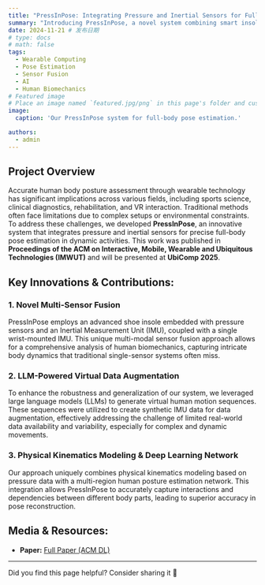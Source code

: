 ```yaml
---
title: "PressInPose: Integrating Pressure and Inertial Sensors for Full-Body Pose Estimation in Activities"
summary: "Introducing PressInPose, a novel system combining smart insoles and wrist IMUs with virtual data augmentation for precise full-body pose estimation in dynamic activities."
date: 2024-11-21 # 发布日期
# type: docs
# math: false
tags:
  - Wearable Computing
  - Pose Estimation
  - Sensor Fusion
  - AI
  - Human Biomechanics
# Featured image
# Place an image named `featured.jpg/png` in this page's folder and customize its options here.
image:
  caption: 'Our PressInPose system for full-body pose estimation.'

authors:
  - admin
---
```


## Project Overview

Accurate human body posture assessment through wearable technology has significant implications across various fields, including sports science, clinical diagnostics, rehabilitation, and VR interaction. Traditional methods often face limitations due to complex setups or environmental constraints. To address these challenges, we developed **PressInPose**, an innovative system that integrates pressure and inertial sensors for precise full-body pose estimation in dynamic activities. This work was published in **Proceedings of the ACM on Interactive, Mobile, Wearable and Ubiquitous Technologies (IMWUT)** and will be presented at **UbiComp 2025**.

## Key Innovations & Contributions:

### 1. Novel Multi-Sensor Fusion
PressInPose employs an advanced shoe insole embedded with pressure sensors and an Inertial Measurement Unit (IMU), coupled with a single wrist-mounted IMU. This unique multi-modal sensor fusion approach allows for a comprehensive analysis of human biomechanics, capturing intricate body dynamics that traditional single-sensor systems often miss.

### 2. LLM-Powered Virtual Data Augmentation
To enhance the robustness and generalization of our system, we leveraged large language models (LLMs) to generate virtual human motion sequences. These sequences were utilized to create synthetic IMU data for data augmentation, effectively addressing the challenge of limited real-world data availability and variability, especially for complex and dynamic movements.

### 3. Physical Kinematics Modeling & Deep Learning Network
Our approach uniquely combines physical kinematics modeling based on pressure data with a multi-region human posture estimation network. This integration allows PressInPose to accurately capture interactions and dependencies between different body parts, leading to superior accuracy in pose reconstruction.


## Media & Resources:

*   **Paper:** [Full Paper (ACM DL)](`https://doi.org/10.1145/3699773`)

---
Did you find this page helpful? Consider sharing it 🙌